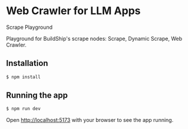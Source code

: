 # Web Crawler for LLM Apps

Scrape Playground

Playground for BuildShip's scrape nodes: Scrape, Dynamic Scrape, Web Crawler.

## Installation

```sh
$ npm install
```

## Running the app

```sh
$ npm run dev
```

Open [http://localhost:5173](http://localhost:5173) with your browser to see the app running.
